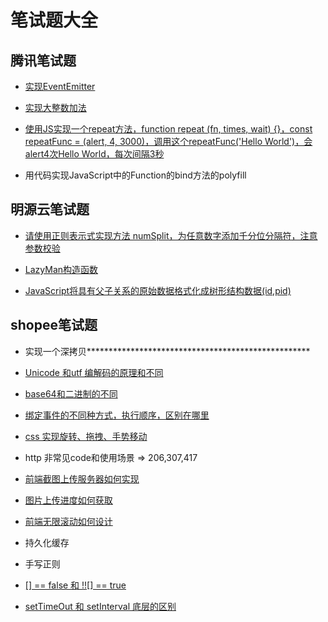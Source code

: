 # 笔试题大全

## 腾讯笔试题

* [实现EventEmitter](https://github.com/miracle90/Interview-Question/blob/master/docs/eventEmitter.md)

* [实现大整数加法](https://github.com/miracle90/Interview-Question/blob/master/docs/maxInt.md)

* [使用JS实现一个repeat方法，function repeat (fn, times, wait) {}，const repeatFunc = (alert, 4, 3000)，调用这个repeatFunc('Hello World')，会alert4次Hello World，每次间隔3秒](https://github.com/miracle90/Interview-Question/blob/master/docs/repeat.js)

* 用代码实现JavaScript中的Function的bind方法的polyfill

## 明源云笔试题

* [请使用正则表示式实现方法 numSplit，为任意数字添加千分位分隔符，注意参数校验](https://github.com/miracle90/Interview-Question/blob/master/docs/numSplit.js)

* [LazyMan构造函数](https://github.com/miracle90/Interview-Question/blob/master/docs/lazyman.md)

* [JavaScript将具有父子关系的原始数据格式化成树形结构数据(id,pid)](https://github.com/miracle90/Interview-Question/blob/master/docs/tree.md)

## shopee笔试题

* 实现一个深拷贝***************************************************

* [Unicode 和utf 编解码的原理和不同](https://github.com/miracle90/Interview-Question/blob/master/docs/unicode-utf8.md)

* [base64和二进制的不同](https://github.com/miracle90/Interview-Question/blob/master/docs/base64-binary.md)

* [绑定事件的不同种方式，执行顺序，区别在哪里](https://github.com/miracle90/Interview-Question/blob/master/docs/addEventListener.md)

* [css 实现旋转、拖拽、手势移动](https://github.com/miracle90/Interview-Question/blob/master/docs/drag-drop.md)

* http 非常见code和使用场景 => 206,307,417

* [前端截图上传服务器如何实现](https://github.com/miracle90/Interview-Question/blob/master/docs/crop-img.md)

* [图片上传进度如何获取](https://github.com/miracle90/Interview-Question/blob/master/docs/upload-progress.md)

* [前端无限滚动如何设计](https://github.com/miracle90/Interview-Question/blob/master/docs/list-scroll.md)

* 持久化缓存

* 手写正则

* [[] == false 和 !![] == true](https://github.com/miracle90/Interview-Question/blob/master/docs/implicit-conversion.md)

* [setTimeOut 和 setInterval 底层的区别](https://github.com/miracle90/Interview-Question/blob/master/docs/setTimeout-setInterval.md)
